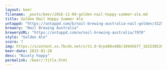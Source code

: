 ```yaml
---
layout: beer
filename: _posts/beer/2016-11-09-golden-nail-hoppy-summer-ale.md
title: Golden Nail Hoppy Summer Ale
untappd: "https://untappd.com/b/nail-brewing-australia-nail-golden/312510"
brewery: "Nail Brewing Australia"
breweryURL: "https://untappd.com/w/nail-brewing-australia/7970"
style: "Golden Ale"
score: 7
img: https://scontent.xx.fbcdn.net/v/t1.0-0/p480x480/10945677_10153053839853745_7181309439289874351_n.jpg?oh=c3232507603795127aacbdee6fb5c3b8&oe=5948063E
beer-date: 2015-01-28
desc: "Nicely hoppy"
permalink: /beer/:title.html
---
```

